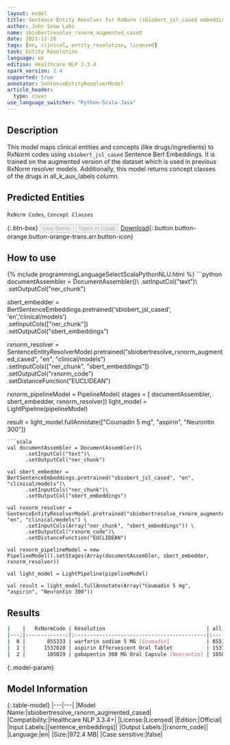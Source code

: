 ```yaml
---
layout: model
title: Sentence Entity Resolver for RxNorm (sbiobert_jsl_cased embeddings)
author: John Snow Labs
name: sbiobertresolve_rxnorm_augmented_cased
date: 2021-12-28
tags: [en, clinical, entity_resolution, licensed]
task: Entity Resolution
language: en
edition: Healthcare NLP 3.3.4
spark_version: 2.4
supported: true
annotator: SentenceEntityResolverModel
article_header:
  type: cover
use_language_switcher: "Python-Scala-Java"
---
```


## Description

This model maps clinical entities and concepts (like drugs/ingredients) to RxNorm codes using `sbiobert_jsl_cased` Sentence Bert Embeddings. It is trained on the augmented version of the dataset which is used in previous RxNorm resolver models. Additionally, this model returns concept classes of the drugs in all_k_aux_labels column.

## Predicted Entities

`RxNorm Codes`, `Concept Classes`

{:.btn-box}
<button class="button button-orange" disabled>Live Demo</button>
<button class="button button-orange" disabled>Open in Colab</button>
[Download](https://s3.amazonaws.com/auxdata.johnsnowlabs.com/clinical/models/sbiobertresolve_rxnorm_augmented_cased_en_3.3.4_2.4_1640687886477.zip){:.button.button-orange.button-orange-trans.arr.button-icon}

## How to use



<div class="tabs-box" markdown="1">
{% include programmingLanguageSelectScalaPythonNLU.html %}
```python
documentAssembler = DocumentAssembler()\
      .setInputCol("text")\
      .setOutputCol("ner_chunk")

sbert_embedder = BertSentenceEmbeddings.pretrained('sbiobert_jsl_cased', 'en','clinical/models')\
      .setInputCols(["ner_chunk"])\
      .setOutputCol("sbert_embeddings")
    
rxnorm_resolver = SentenceEntityResolverModel.pretrained("sbiobertresolve_rxnorm_augmented_cased", "en", "clinical/models") \
      .setInputCols(["ner_chunk", "sbert_embeddings"]) \
      .setOutputCol("rxnorm_code")\
      .setDistanceFunction("EUCLIDEAN")

rxnorm_pipelineModel = PipelineModel(
    stages = [
        documentAssembler,
        sbert_embedder,
        rxnorm_resolver])
light_model = LightPipeline(pipelineModel)

result = light_model.fullAnnotate(["Coumadin 5 mg", "aspirin", "Neurontin 300"])
```
```scala
val documentAssembler = DocumentAssembler()\
      .setInputCol("text")\
      .setOutputCol("ner_chunk")
      
val sbert_embedder = BertSentenceEmbeddings.pretrained("sbiobert_jsl_cased", "en", "clinical/models")\
      .setInputCols("ner_chunk")\
      .setOutputCol("sbert_embeddings")
    
val rxnorm_resolver = SentenceEntityResolverModel.pretrained("sbiobertresolve_rxnorm_augmented_cased", "en", "clinical/models") \
      .setInputCols(Array("ner_chunk", "sbert_embeddings")) \
      .setOutputCol("rxnorm_code")\
      .setDistanceFunction("EUCLIDEAN")

val rxnorm_pipelineModel = new PipelineModel().setStages(Array(documentAssembler, sbert_embedder, rxnorm_resolver))

val light_model = LightPipeline(pipelineModel)

val result = light_model.fullAnnotate(Array("Coumadin 5 mg", "aspirin", "Neurontin 300"))
```
</div>

## Results

```bash
|    |   RxNormCode | Resolution                                 | all_k_results                     | all_k_distances                   | all_k_cosine_distances            | all_k_resolutions                                               | all_k_aux_labels                  |
|---:|-------------:|:-------------------------------------------|:----------------------------------|:----------------------------------|:----------------------------------|:----------------------------------------------------------------|:----------------------------------|
|  0 |       855333 | warfarin sodium 5 MG [Coumadin]            | 855333:::645146:::432467:::438... | 7.1909:::8.2961:::8.3727:::8.3... | 0.0887:::0.1170:::0.1176:::0.1... | warfarin sodium 5 MG [Coumadin]:::minoxidil 50 MG/ML Topical... | Branded Drug Comp:::Clinical D... |
|  1 |      1537020 | aspirin Effervescent Oral Tablet           | 1537020:::1191:::437779:::7244... | 0.0000:::0.0000:::8.2570:::8.8... | 0.0000:::0.0000:::0.1147:::0.1... | aspirin Effervescent Oral Tablet:::aspirin:::aspirin / sulfu... | Clinical Drug Form:::Ingredien... |
|  2 |       105029 | gabapentin 300 MG Oral Capsule [Neurontin] | 105029:::2180332:::105852:::19... | 8.7466:::10.7744:::11.1256:::1... | 0.1212:::0.1843:::0.1981:::0.2... | gabapentin 300 MG Oral Capsule [Neurontin]:::darolutamide 30... | Branded Drug:::Branded Drug Co... |
```

{:.model-param}
## Model Information

{:.table-model}
|---|---|
|Model Name:|sbiobertresolve_rxnorm_augmented_cased|
|Compatibility:|Healthcare NLP 3.3.4+|
|License:|Licensed|
|Edition:|Official|
|Input Labels:|[sentence_embeddings]|
|Output Labels:|[rxnorm_code]|
|Language:|en|
|Size:|972.4 MB|
|Case sensitive:|false|
